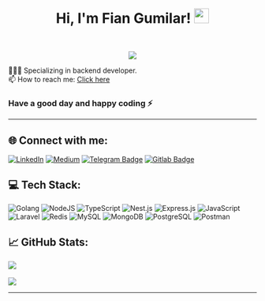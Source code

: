 <h1 align="center">
Hi, I'm Fian Gumilar!
  <img src="https://media.giphy.com/media/hvRJCLFzcasrR4ia7z/giphy.gif" width="30">
</h1>
<br/>
<p align="center">
  <a href="https://github.com/DenverCoder1/readme-typing-svg"><img src="https://readme-typing-svg.herokuapp.com?lines=Welcome+to+my+Github+Profile+:);Backend+Enthusiast&center=true&width=380&height=45"></a>
</p>

🧑🏻‍💻 Specializing in backend developer.</br>
📫 How to reach me: <a href="mailto:fiangumilar@gmail.com">Click here</a></br>

### Have a good day and happy coding ⚡️

<hr>

## 🌐 Connect with me:

[![LinkedIn](https://img.shields.io/badge/LinkedIn-%230077B5.svg?logo=linkedin&logoColor=white&height=20)](https://linkedin.com/in/fianlcg)
[![Medium](https://img.shields.io/badge/Medium-12100E?logo=medium&logoColor=white&height=20)](https://medium.com/@fian_gumilar)
[![Telegram Badge](https://img.shields.io/badge/Telegram-2CA5E0?style=for-the-badge&logo=telegram&logoColor=white&height=20)](https://t.me/fiangumilar)
[![Gitlab Badge](https://img.shields.io/badge/GitLab-330F63?style=for-the-badge&logo=gitlab&logoColor=white&height=20)](https://gitlab.com/FianGumilar)

## 💻 Tech Stack:

![Golang](https://img.shields.io/badge/Golang-blue?style=for-the-badge&logo=go&logoColor=white) ![NodeJS](https://img.shields.io/badge/node.js-6DA55F?style=for-the-badge&logo=node.js&logoColor=white) ![TypeScript](https://img.shields.io/badge/typescript-%23007ACC.svg?style=for-the-badge&logo=typescript&logoColor=white) ![Nest.js](https://img.shields.io/badge/Nest.js-red?style=for-the-badge&logo=nestjs&logoColor=white) ![Express.js](https://img.shields.io/badge/Express.js-green?style=for-the-badge&logo=express&logoColor=white) ![JavaScript](https://img.shields.io/badge/javascript-%23323330.svg?style=for-the-badge&logo=javascript&logoColor=%23F7DF1E) ![Laravel](https://img.shields.io/badge/Laravel-red?style=for-the-badge&logo=laravel&logoColor=white) ![Redis](https://img.shields.io/badge/Redis-red?style=for-the-badge&logo=redis&logoColor=white)
![MySQL](https://img.shields.io/badge/mysql-%2300f.svg?style=for-the-badge&logo=mysql&logoColor=white) ![MongoDB](https://img.shields.io/badge/MongoDB-%234ea94b.svg?style=for-the-badge&logo=mongodb&logoColor=white) ![PostgreSQL](https://img.shields.io/badge/PostgreSQL-blue?style=for-the-badge&logo=postgresql&logoColor=white)
![Postman](https://img.shields.io/badge/Postman-FF6C37?style=for-the-badge&logo=postman&logoColor=white)

## 📈 GitHub Stats:

![](https://github-readme-stats.vercel.app/api/top-langs/?username=FianGumilar&theme=react&hide_border=false&include_all_commits=false&count_private=false&layout=compact)<br/><br/>
![](https://github-readme-streak-stats.herokuapp.com/?user=FianGumilar&theme=react&hide_border=false)<br/>

<hr>
<!-- Proudly created with GPRM ( https://gprm.itsvg.in ) -->
